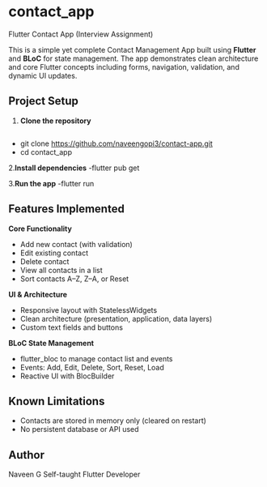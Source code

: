 # contact_app

Flutter Contact App (Interview Assignment)

This is a simple yet complete Contact Management App built using **Flutter** and **BLoC** for state management. The app demonstrates clean architecture and core Flutter concepts including forms, navigation, validation, and dynamic UI updates.

## Project Setup

1. **Clone the repository**
   ```bash
  - git clone https://github.com/naveengopi3/contact-app.git
  - cd contact_app

2.**Install dependencies**
  -flutter pub get
  
3.**Run the app**
   -flutter run

## Features Implemented

**Core Functionality**
- Add new contact (with validation)
- Edit existing contact
- Delete contact
- View all contacts in a list
- Sort contacts A–Z, Z–A, or Reset

**UI & Architecture**
- Responsive layout with StatelessWidgets
- Clean architecture (presentation, application, data layers)
- Custom text fields and buttons

**BLoC State Management**
- flutter_bloc to manage contact list and events
- Events: Add, Edit, Delete, Sort, Reset, Load
- Reactive UI with BlocBuilder

## Known Limitations
- Contacts are stored in memory only (cleared on restart)
- No persistent database or API used

## Author
Naveen G
Self-taught Flutter Developer
